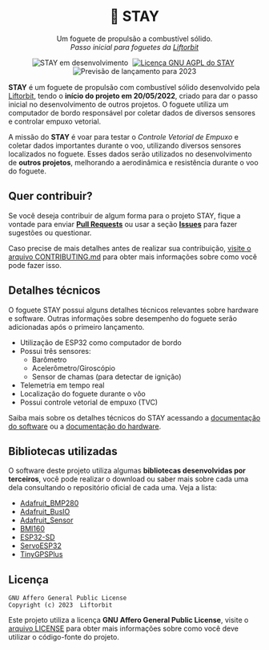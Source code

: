 <h1 align="center">🚀 STAY</h1>
<p align="center">Um foguete de propulsão a combustível sólido.<br><i>Passo inicial para foguetes da <a href="https://github.com/liftorbit">Liftorbit</a></i></p>

<p align="center" style="margin-bottom: 15px">
    <img alt="STAY em desenvolvimento" src="https://img.shields.io/static/v1?label=status&message=desenvolvimento&color=green">
    <a href="https://github.com/jaedsonpys/cookiedb/blob/master/LICENSE" style="margin-right: 5px; margin-left: 5px">
    <img alt="Licença GNU AGPL do STAY" src="https://img.shields.io/static/v1?label=licen%C3%A7a&message=GNU%20AGPL&color=red">
    </a>
    <img alt="Previsão de lançamento para 2023" src="https://img.shields.io/static/v1?label=previs%C3%A3o%20de%20lan%C3%A7amento&message=2023&color=red">
</p>

**STAY** é um foguete de propulsão com combustível sólido desenvolvido pela [Liftorbit](https://github.com/liftorbit), tendo o **início do projeto em 20/05/2022**, criado para dar o passo inicial no desenvolvimento de outros projetos. O foguete utiliza um computador de bordo responsável por coletar dados de diversos sensores e controlar empuxo vetorial.

A missão do **STAY** é voar para testar o *Controle Vetorial de Empuxo* e coletar dados importantes durante o voo, utilizando diversos sensores localizados no foguete. Esses dados serão utilizados no desenvolvimento de **outros projetos**, melhorando a aerodinâmica e resistência durante o voo do foguete.

## Quer contribuir?

Se você deseja contribuir de algum forma para o projeto STAY, fique a vontade para enviar [**Pull Requests**](https://github.com/liftorbit/stay-rocket/pulls) ou usar a seção [**Issues**](https://github.com/liftorbit/stay-rocket/pulls) para fazer sugestões ou questionar.

Caso precise de mais detalhes antes de realizar sua contribuição, [visite o arquivo CONTRIBUTING.md](https://github.com/liftorbit/stay-rocket/blob/master/CONTRIBUTING.md) para obter mais informações sobre como você pode fazer isso.

## Detalhes técnicos

O foguete STAY possui alguns detalhes técnicos relevantes sobre hardware e software. Outras informações sobre desempenho do foguete serão adicionadas após o primeiro lançamento.

- Utilização de ESP32 como computador de bordo
- Possui três sensores:
  - Barômetro
  - Acelerômetro/Giroscópio
  - Sensor de chamas (para detectar de ignição)
- Telemetria em tempo real
- Localização do foguete durante o vôo
- Possui controle vetorial de empuxo (TVC)

Saiba mais sobre os detalhes técnicos do STAY acessando a [documentação do software](https://github.com/liftorbit/stay-rocket/blob/master/docs/software.md) ou a [documentação do hardware](https://github.com/liftorbit/stay-rocket/blob/master/docs/hardware.md).

## Bibliotecas utilizadas

O software deste projeto utiliza algumas **bibliotecas desenvolvidas por terceiros**, você pode realizar o download ou saber mais sobre cada uma dela consultando o repositório oficial de cada uma. Veja a lista:

- [Adafruit_BMP280](https://github.com/adafruit/Adafruit_BMP280_Library)
- [Adafruit_BusIO](https://github.com/adafruit/Adafruit_BusIO)
- [Adafruit_Sensor](https://github.com/adafruit/Adafruit_Sensor)
- [BMI160](https://github.com/hanyazou/BMI160-Arduino)
- [ESP32-SD](https://github.com/espressif/arduino-esp32/tree/master/libraries/SD)
- [ServoESP32](https://github.com/RoboticsBrno/ServoESP32)
- [TinyGPSPlus](https://github.com/mikalhart/TinyGPSPlus)

## Licença

```
GNU Affero General Public License
Copyright (c) 2023  Liftorbit
```

Este projeto utiliza a licença **GNU Affero General Public License**, visite o [arquivo LICENSE](https://github.com/liftorbit/stay-rocket/blob/master/LICENSE) para obter mais informações sobre como você deve utilizar o código-fonte do projeto.